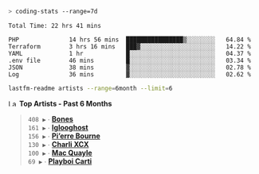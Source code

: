 ```zsh
> coding-stats --range=7d
```

<!--START_SECTION:waka-->

```text
Total Time: 22 hrs 41 mins

PHP              14 hrs 56 mins  ████████████████▒░░░░░░░░   64.84 %
Terraform        3 hrs 16 mins   ███▓░░░░░░░░░░░░░░░░░░░░░   14.22 %
YAML             1 hr            █░░░░░░░░░░░░░░░░░░░░░░░░   04.37 %
.env file        46 mins         █░░░░░░░░░░░░░░░░░░░░░░░░   03.34 %
JSON             38 mins         ▓░░░░░░░░░░░░░░░░░░░░░░░░   02.78 %
Log              36 mins         ▓░░░░░░░░░░░░░░░░░░░░░░░░   02.62 %
```

<!--END_SECTION:waka-->

```zsh
lastfm-readme artists --range=6month --limit=6
```

<!--START_LASTFM_ARTISTS:{"period": "6month", "rows": 6}-->
<a href="https://last.fm" target="_blank"><img src="https://user-images.githubusercontent.com/17434202/215290617-e793598d-d7c9-428f-9975-156db1ba89cc.svg" alt="Last.fm Logo" width="18" height="13"/></a> **Top Artists - Past 6 Months**

> `408 ▶️` ∙ **[Bones](https://www.last.fm/music/Bones)**<br/>
> `161 ▶️` ∙ **[Iglooghost](https://www.last.fm/music/Iglooghost)**<br/>
> `156 ▶️` ∙ **[Pi’erre Bourne](https://www.last.fm/music/Pi%E2%80%99erre+Bourne)**<br/>
> `130 ▶️` ∙ **[Charli XCX](https://www.last.fm/music/Charli+XCX)**<br/>
> `100 ▶️` ∙ **[Mac Quayle](https://www.last.fm/music/Mac+Quayle)**<br/>
> `69 ▶️` ∙ **[Playboi Carti](https://www.last.fm/music/Playboi+Carti)**<br/>
<!--END_LASTFM_ARTISTS-->
